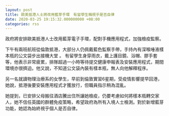 ```yaml
---
layout: post
title: 歐美抵港人士將改用藍芽手環　有留學生稱視乎是否自律
date: 2020-03-25 19:15:32.000000000 +08:00
categories: rss
---
```


政府將安排歐美抵港人士改用藍芽電子手環，配對手機應用程式，加強檢疫監察。

下午有兩班航班從倫敦抵港，大部分人仍佩戴藍色監察手帶，手持內有深喉唾液樣本瓶的公文袋步出接機大堂 。
有留學生身穿雨衣，戴上護目鏡、浴帽、膠手套等，他表示非常疲累，排隊超過一小時等待提交健康申報表及安裝應用程式，期間環境亦很擠迫。他又說，不知道公文袋內裝有樣本瓶，無人向他解釋程序。

另一名就讀物理治療系的女學生，早前到倫敦實習6星期，受疫情影響提早回港，她說，抵港後要安裝應用程式才獲放行，但職員指示稍為混亂。

她提到，已安排父母搬往酒店騰出住所讓她檢疫，仍要考慮如何將樣本瓶轉交家人，她不信任英國的群體免疫策略，希望政府為所有入境人士檢測。對於新增藍芽功能，她認為始終視乎個人是否自律。
